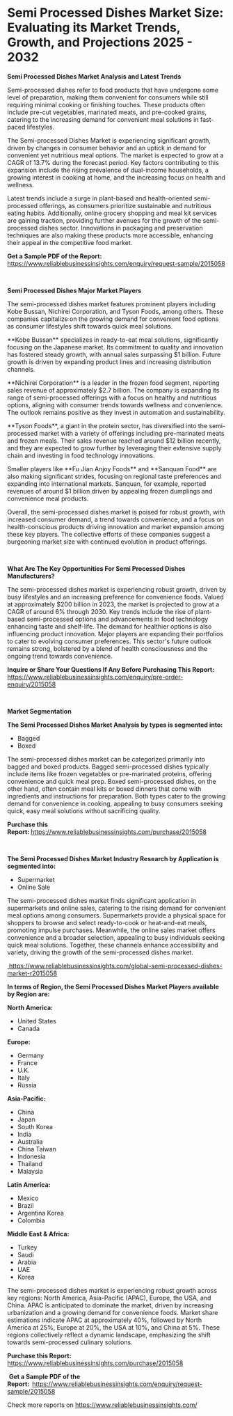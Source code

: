 <p><h1>Semi Processed Dishes Market Size: Evaluating its Market Trends, Growth, and Projections 2025 - 2032</h1></p><p><strong>Semi Processed Dishes Market Analysis and Latest Trends</strong></p>
<p><p>Semi-processed dishes refer to food products that have undergone some level of preparation, making them convenient for consumers while still requiring minimal cooking or finishing touches. These products often include pre-cut vegetables, marinated meats, and pre-cooked grains, catering to the increasing demand for convenient meal solutions in fast-paced lifestyles.</p><p>The Semi-processed Dishes Market is experiencing significant growth, driven by changes in consumer behavior and an uptick in demand for convenient yet nutritious meal options. The market is expected to grow at a CAGR of 13.7% during the forecast period. Key factors contributing to this expansion include the rising prevalence of dual-income households, a growing interest in cooking at home, and the increasing focus on health and wellness.</p><p>Latest trends include a surge in plant-based and health-oriented semi-processed offerings, as consumers prioritize sustainable and nutritious eating habits. Additionally, online grocery shopping and meal kit services are gaining traction, providing further avenues for the growth of the semi-processed dishes sector. Innovations in packaging and preservation techniques are also making these products more accessible, enhancing their appeal in the competitive food market.</p></p>
<p><strong>Get a Sample PDF of the Report:&nbsp;</strong> <a href="https://www.reliablebusinessinsights.com/enquiry/request-sample/2015058?utm_campaign=75&utm_medium=2&utm_source=Github&utm_content=ia&utm_term=17012025&utm_id=semi-processed-dishes">https://www.reliablebusinessinsights.com/enquiry/request-sample/2015058</a></p>
<p>&nbsp;</p>
<p><strong>Semi Processed Dishes Major Market Players</strong></p>
<p><p>The semi-processed dishes market features prominent players including Kobe Bussan, Nichirei Corporation, and Tyson Foods, among others. These companies capitalize on the growing demand for convenient food options as consumer lifestyles shift towards quick meal solutions.</p><p>**Kobe Bussan** specializes in ready-to-eat meal solutions, significantly focusing on the Japanese market. Its commitment to quality and innovation has fostered steady growth, with annual sales surpassing $1 billion. Future growth is driven by expanding product lines and increasing distribution channels.</p><p>**Nichirei Corporation** is a leader in the frozen food segment, reporting sales revenue of approximately $2.7 billion. The company is expanding its range of semi-processed offerings with a focus on healthy and nutritious options, aligning with consumer trends towards wellness and convenience. The outlook remains positive as they invest in automation and sustainability.</p><p>**Tyson Foods**, a giant in the protein sector, has diversified into the semi-processed market with a variety of offerings including pre-marinated meats and frozen meals. Their sales revenue reached around $12 billion recently, and they are expected to grow further by leveraging their extensive supply chain and investing in food technology innovations.</p><p>Smaller players like **Fu Jian Anjoy Foods** and **Sanquan Food** are also making significant strides, focusing on regional taste preferences and expanding into international markets. Sanquan, for example, reported revenues of around $1 billion driven by appealing frozen dumplings and convenience meal products.</p><p>Overall, the semi-processed dishes market is poised for robust growth, with increased consumer demand, a trend towards convenience, and a focus on health-conscious products driving innovation and market expansion among these key players. The collective efforts of these companies suggest a burgeoning market size with continued evolution in product offerings.</p></p>
<p>&nbsp;</p>
<p><strong>What Are The Key Opportunities For Semi Processed Dishes Manufacturers?</strong></p>
<p><p>The semi-processed dishes market is experiencing robust growth, driven by busy lifestyles and an increasing preference for convenience foods. Valued at approximately $200 billion in 2023, the market is projected to grow at a CAGR of around 6% through 2030. Key trends include the rise of plant-based semi-processed options and advancements in food technology enhancing taste and shelf-life. The demand for healthier options is also influencing product innovation. Major players are expanding their portfolios to cater to evolving consumer preferences. This sector's future outlook remains strong, bolstered by a blend of health consciousness and the ongoing trend towards convenience.</p></p>
<p><strong>Inquire or Share Your Questions If Any Before Purchasing This Report:</strong> <a href="https://www.reliablebusinessinsights.com/enquiry/pre-order-enquiry/2015058?utm_campaign=75&utm_medium=2&utm_source=Github&utm_content=ia&utm_term=17012025&utm_id=semi-processed-dishes">https://www.reliablebusinessinsights.com/enquiry/pre-order-enquiry/2015058</a></p>
<p>&nbsp;</p>
<p><strong>Market Segmentation</strong></p>
<p><strong>The Semi Processed Dishes Market Analysis by types is segmented into:</strong></p>
<p><ul><li>Bagged</li><li>Boxed</li></ul></p>
<p><p>The semi-processed dishes market can be categorized primarily into bagged and boxed products. Bagged semi-processed dishes typically include items like frozen vegetables or pre-marinated proteins, offering convenience and quick meal prep. Boxed semi-processed dishes, on the other hand, often contain meal kits or boxed dinners that come with ingredients and instructions for preparation. Both types cater to the growing demand for convenience in cooking, appealing to busy consumers seeking quick, easy meal solutions without sacrificing quality.</p></p>
<p><strong>Purchase this Report:&nbsp;</strong><a href="https://www.reliablebusinessinsights.com/purchase/2015058?utm_campaign=75&utm_medium=2&utm_source=Github&utm_content=ia&utm_term=17012025&utm_id=semi-processed-dishes">https://www.reliablebusinessinsights.com/purchase/2015058</a></p>
<p>&nbsp;</p>
<p><strong>The Semi Processed Dishes Market Industry Research by Application is segmented into:</strong></p>
<p><ul><li>Supermarket</li><li>Online Sale</li></ul></p>
<p><p>The semi-processed dishes market finds significant application in supermarkets and online sales, catering to the rising demand for convenient meal options among consumers. Supermarkets provide a physical space for shoppers to browse and select ready-to-cook or heat-and-eat meals, promoting impulse purchases. Meanwhile, the online sales market offers convenience and a broader selection, appealing to busy individuals seeking quick meal solutions. Together, these channels enhance accessibility and variety, driving the growth of the semi-processed dishes market.</p></p>
<p><a href="https://www.reliablebusinessinsights.com/global-semi-processed-dishes-market-r2015058?utm_campaign=75&utm_medium=2&utm_source=Github&utm_content=ia&utm_term=17012025&utm_id=semi-processed-dishes">&nbsp;https://www.reliablebusinessinsights.com/global-semi-processed-dishes-market-r2015058</a></p>
<p><strong>In terms of Region, the Semi Processed Dishes Market Players available by Region are:</strong></p>
<p>
    <p> <strong> North America: </strong>
        <ul>
            <li>United States</li>
            <li>Canada</li>
        </ul>
        </p> 
    <p> <strong> Europe: </strong>
        <ul>
            <li>Germany</li>
            <li>France</li>
            <li>U.K.</li>
            <li>Italy</li>
            <li>Russia</li>
        </ul>
        </p> 
    <p> <strong> Asia-Pacific: </strong>
        <ul>
            <li>China</li>
            <li>Japan</li>
            <li>South Korea</li>
            <li>India</li>
            <li>Australia</li>
            <li>China Taiwan</li>
            <li>Indonesia</li>
            <li>Thailand</li>
            <li>Malaysia</li>
        </ul>
        </p> 
    <p> <strong> Latin America: </strong>
        <ul>
            <li>Mexico</li>
            <li>Brazil</li>
            <li>Argentina Korea</li>
            <li>Colombia</li>
        </ul>
        </p> 
    <p> <strong> Middle East & Africa: </strong>
        <ul>
            <li>Turkey</li>
            <li>Saudi</li>
            <li>Arabia</li>
            <li>UAE</li>
            <li>Korea</li>
        </ul>
    </p>
    </p>
<p><p>The semi-processed dishes market is experiencing robust growth across key regions: North America, Asia-Pacific (APAC), Europe, the USA, and China. APAC is anticipated to dominate the market, driven by increasing urbanization and a growing demand for convenience foods. Market share estimations indicate APAC at approximately 40%, followed by North America at 25%, Europe at 20%, the USA at 10%, and China at 5%. These regions collectively reflect a dynamic landscape, emphasizing the shift towards semi-processed culinary solutions.</p></p>
<p><strong>Purchase this Report: </strong><a href="https://www.reliablebusinessinsights.com/purchase/2015058?utm_campaign=75&utm_medium=2&utm_source=Github&utm_content=ia&utm_term=17012025&utm_id=semi-processed-dishes">https://www.reliablebusinessinsights.com/purchase/2015058</a></p>
<p>&nbsp;<strong>Get a Sample PDF of the Report:&nbsp;&nbsp;</strong><a href="https://www.reliablebusinessinsights.com/enquiry/request-sample/2015058?utm_campaign=75&utm_medium=2&utm_source=Github&utm_content=ia&utm_term=17012025&utm_id=semi-processed-dishes">https://www.reliablebusinessinsights.com/enquiry/request-sample/2015058</a></p>
<p><strong></strong></p>
<p>Check more reports on <a href="https://www.reliablebusinessinsights.com/?utm_campaign=75&utm_medium=2&utm_source=Github&utm_content=ia&utm_term=17012025&utm_id=semi-processed-dishes">https://www.reliablebusinessinsights.com/</a></p>